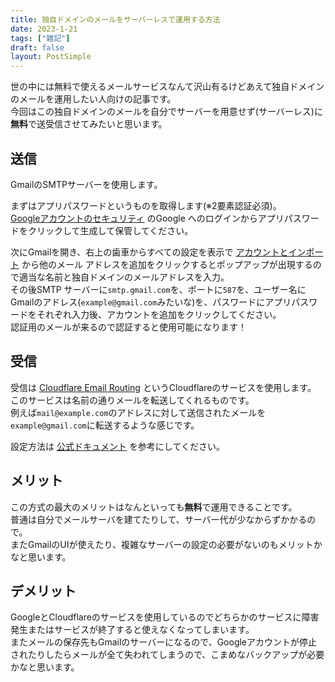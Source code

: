 ```yaml
---
title: 独自ドメインのメールをサーバーレスで運用する方法
date: 2023-1-21
tags: ["雑記"]
draft: false
layout: PostSimple
---
```


世の中には無料で使えるメールサービスなんて沢山有るけどあえて独自ドメインのメールを運用したい人向けの記事です。  
今回はこの独自ドメインのメールを自分でサーバーを用意せず(サーバーレス)に**無料**で送受信させてみたいと思います。  

## 送信

GmailのSMTPサーバーを使用します。  

まずはアプリパスワードというものを取得します(※2要素認証必須)。  
[Googleアカウントのセキュリティ](https://myaccount.google.com/security)
のGoogle へのログインからアプリパスワードをクリックして生成して保管してください。  

次にGmailを開き、右上の歯車からすべての設定を表示で
[アカウントとインポート](https://mail.google.com/mail/u/0/?tab=rm&ogbl#settings/accounts)
から他のメール アドレスを追加をクリックするとポップアップが出現するので適当な名前と独自ドメインのメールアドレスを入力。  
その後SMTP サーバーに```smtp.gmail.com```を、ポートに```587```を、ユーザー名にGmailのアドレス(```example@gmail.com```みたいな)を、パスワードにアプリパスワードをそれぞれ入力後、アカウントを追加をクリックしてください。  
認証用のメールが来るので認証すると使用可能になります！  

## 受信

受信は
[Cloudflare Email Routing](https://www.cloudflare.com/products/email-routing/)
というCloudflareのサービスを使用します。  
このサービスは名前の通りメールを転送してくれるものです。  
例えば```mail@example.com```のアドレスに対して送信されたメールを```example@gmail.com```に転送するような感じです。  

設定方法は
[公式ドキュメント](https://developers.cloudflare.com/email-routing)
を参考にしてください。  

## メリット

この方式の最大のメリットはなんといっても**無料**で運用できることです。  
普通は自分でメールサーバを建てたりして、サーバー代が少なからずかかるので。  
またGmailのUIが使えたり、複雑なサーバーの設定の必要がないのもメリットかなと思います。

## デメリット

GoogleとCloudflareのサービスを使用しているのでどちらかのサービスに障害発生またはサービスが終了すると使えなくなってしまいます。  
またメールの保存先もGmailのサーバーになるので、Googleアカウントが停止されたりしたらメールが全て失われてしまうので、こまめなバックアップが必要かなと思います。  
